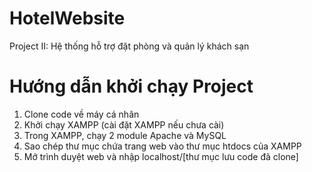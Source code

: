 # HotelWebsite
Project II: Hệ thống hỗ trợ đặt phòng và quản lý khách sạn

# Hướng dẫn khởi chạy Project
1. Clone code về máy cá nhân
2. Khởi chạy XAMPP (cài đặt XAMPP nếu chưa cài)
3. Trong XAMPP, chạy 2 module Apache và MySQL
4. Sao chép thư mục chứa trang web vào thư mục htdocs của XAMPP
5. Mở trình duyệt web và nhập localhost/[thư mục lưu code đã clone]
 
